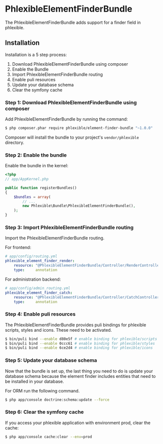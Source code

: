 PhlexibleElementFinderBundle
============================

The PhlexibleElementFinderBundle adds support for a finder field in phlexible.

Installation
------------

Installation is a 5 step process:

1. Download PhlexibleElementFinderBundle using composer
2. Enable the Bundle
3. Import PhlexibleElementFinderBundle routing
4. Enable puli resources
5. Update your database schema
6. Clear the symfony cache

### Step 1: Download PhlexibleElementFinderBundle using composer

Add PhlexibleElementFinderBundle by running the command:

``` bash
$ php composer.phar require phlexible/element-finder-bundle "~1.0.0"
```

Composer will install the bundle to your project's `vendor/phlexible` directory.

### Step 2: Enable the bundle

Enable the bundle in the kernel:

``` php
<?php
// app/AppKernel.php

public function registerBundles()
{
    $bundles = array(
        // ...
        new Phlexible\Bundle\PhlexibleElementFinderBundle(),
    );
}
```

### Step 3: Import PhlexibleElementFinderBundle routing

Import the PhlexibleElementFinderBundle routing.

For frontend:

``` yaml
# app/config/routing.yml
phlexible_element_finder_render:
    resource: "@PhlexibleElementFinderBundle/Controller/RenderController.php"
    type:     annotation
```

For administration backend:

``` yaml
# app/config/admin_routing.yml
phlexible_element_finder_catch:
    resource: "@PhlexibleElementFinderBundle/Controller/CatchController.php"
    type:     annotation
```

### Step 4: Enable puli resources

The PhlexibleElementFinderBundle provides puli bindings for phlexible scripts, styles and icons. These need to be activated.

``` bash
$ bin/puli bind --enable d80e5f # enable binding for phlexible/scripts
$ bin/puli bind --enable 0ccc61 # enable binding for phlexible/styles
$ bin/puli bind --enable 6ce2d4 # enable binding for phlexible/icons
```

### Step 5: Update your database schema

Now that the bundle is set up, the last thing you need to do is update your database schema because the element finder includes entities that need to be installed in your database.

For ORM run the following command.

``` bash
$ php app/console doctrine:schema:update --force
```

### Step 6: Clear the symfony cache

If you access your phlexible application with environment prod, clear the cache:

``` bash
$ php app/console cache:clear --env=prod
```

